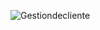 ![Gestiondecliente](https://github.com/user-attachments/assets/2ea7a308-dac9-40bc-afdb-76c4b92c6fdb)
